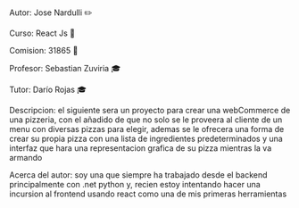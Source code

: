Autor: Jose Nardulli :pencil2:

Curso: React Js :bookmark_tabs:

Comision: 31865 :closed_book:

Profesor: Sebastian Zuviria :mortar_board: 

Tutor: Darío Rojas :mortar_board: 

Descripcion: el siguiente sera un proyecto para crear una webCommerce de una pizzeria, con el añadido de que no solo se le proveera al cliente de un menu con diversas pizzas para elegir, ademas se le ofrecera una forma de crear su propia pizza con una lista de ingredientes predeterminados y una interfaz que hara una representacion grafica de su pizza mientras la va armando

Acerca del autor: soy una que siempre ha trabajado desde el backend principalmente con .net python y, recien estoy intentando hacer una incursion al frontend usando react como una de mis primeras herramientas